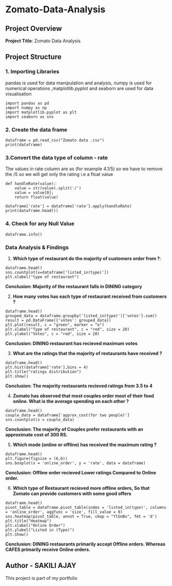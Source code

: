 # Zomato-Data-Analysis

## Project Overview

**Project Title**: Zomato Data Analysis

## Project Structure

### 1. Importing Libraries
pandas is used for data manipulation and analysis, numpy is used for numerical operations ,matplotlib.pyplot and seaborn are used for data visualisation

```
import pandas as pd
import numpy as np
import matplotlib.pyplot as plt
import seaborn as sns
```

### 2. Create the data frame

```
dataframe = pd.read_csv("Zomato data .csv")
print(dataframe)
```

### 3.Convert the data type of column - rate
The values in rate column are as (for example 4.1/5) so we have to remove the /5 so we will get only the rating i.e a float value 

```
def handleRate(value):
    value = str(value).split('/')
    value = value[0];
    return float(value)

dataframe['rate'] = dataframe['rate'].apply(handleRate)
print(dataframe.head())
```

### 4. Check for any Null Value

```
dataframe.info()
```

### Data Analysis & Findings

1. **Which type of restaurant do the majority of customers order from ?**:
```
dataframe.head()
sns.countplot(x=dataframe['listed_in(type)'])
plt.xlabel("type of restaurant")
```
  **Conclusion: Majority of the restaurant falls in DINING category**
  

2. **How many votes has each type of restaurant received from customers ?**
```
dataframe.head()
grouped_data = dataframe.groupby('listed_in(type)')['votes'].sum()
result = pd.DataFrame({'votes': grouped_data})
plt.plot(result, c = "green", marker = "o")
plt.xlabel("Type of restaurant", c = "red", size = 20)
plt.ylabel("Votes", c = "red", size = 20)
```
  **Conclusion: DINING restaurant has recieved maximum votes**
  

3. **What are the ratings that the majority of restaurants have received ?**
```
dataframe.head()
plt.hist(dataframe['rate'],bins = 4)
plt.title("ratings distribution")
plt.show()
```
  **Conclusion: The majority restaurants recieved ratings from 3.5 to 4**
  

4. **Zomato has observed that most couples order most of their food online. What is the average spending on each other ?**
```
dataframe.head()
couple_data = dataframe['approx_cost(for two people)']
sns.countplot(x = couple_data)
```
**Conclusion: The majority of Couples prefer restaurants with an approximate cost of 300 RS.**

5. **Which mode (online or offline) has received the maximum rating ?**
```
dataframe.head()
plt.figure(figsize = (6,6))
sns.boxplot(x = 'online_order', y = 'rate', data = dataframe)
```
**Conclusion: Offline order recieved Lower ratings Compared to Online order.**

6. **Which type of Restaurant recieved more offline orders, So that Zomato can provide customers with some good offers**
```
dataframe.head()
pivot_table = dataframe.pivot_table(index = 'listed_in(type)', columns = 'online_order', aggfunc = 'size', fill_value = 0)
sns.heatmap(pivot_table, annot = True, cmap = "YlGnBu", fmt = 'd')
plt.title("Heatmap")
plt.xlabel("Online Order")
plt.ylabel("Listed in (Type)")
plt.show()
```
**Conclusion: DINING restaurants primarily accept Offline orders. Whereas CAFES primarily receive Online orders.**

## Author - SAKILI AJAY
This project is part of my portfolio


